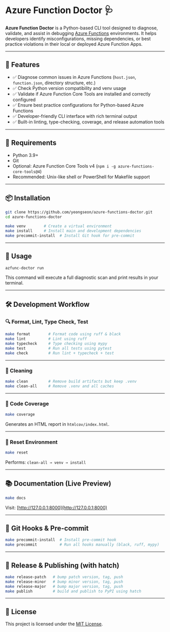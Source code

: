 # Azure Function Doctor 🩺

**Azure Function Doctor** is a Python-based CLI tool designed to diagnose, validate, and assist in debugging [Azure Functions](https://learn.microsoft.com/en-us/azure/azure-functions/) environments. It helps developers identify misconfigurations, missing dependencies, or best practice violations in their local or deployed Azure Function Apps.

---

## 🚀 Features

- ✅ Diagnose common issues in Azure Functions (`host.json`, `function.json`, directory structure, etc.)
- ✅ Check Python version compatibility and venv usage
- ✅ Validate if Azure Function Core Tools are installed and correctly configured
- ✅ Ensure best practice configurations for Python-based Azure Functions
- ✅ Developer-friendly CLI interface with rich terminal output
- ✅ Built-in linting, type-checking, coverage, and release automation tools

---

## 🧰 Requirements

- Python 3.9+
- Git
- Optional: Azure Function Core Tools v4 (`npm i -g azure-functions-core-tools@4`)
- Recommended: Unix-like shell or PowerShell for Makefile support

---

## 📦 Installation

```bash
git clone https://github.com/yeongseon/azure-functions-doctor.git
cd azure-functions-doctor

make venv        # Create a virtual environment
make install     # Install main and development dependencies
make precommit-install  # Install Git hook for pre-commit
```

---

## 🧪 Usage

```bash
azfunc-doctor run
```

This command will execute a full diagnostic scan and print results in your terminal.

---

## 🛠 Development Workflow

### 🔍 Format, Lint, Type Check, Test

```bash
make format        # Format code using ruff & black
make lint          # Lint using ruff
make typecheck     # Type checking using mypy
make test          # Run all tests using pytest
make check         # Run lint + typecheck + test
```

---

### 🧼 Cleaning

```bash
make clean         # Remove build artifacts but keep .venv
make clean-all     # Remove .venv and all caches
```

---

### 🧪 Code Coverage

```bash
make coverage
```

Generates an HTML report in `htmlcov/index.html`.

---

### 🔁 Reset Environment

```bash
make reset
```

Performs: `clean-all → venv → install`

---

## 📚 Documentation (Live Preview)

```bash
make docs
```

Visit: [http://127.0.0.1:8000](http://127.0.0.1:8000)

---

## 🧹 Git Hooks & Pre-commit

```bash
make precommit-install  # Install pre-commit hook
make precommit          # Run all hooks manually (black, ruff, mypy)
```

---

## 🚀 Release & Publishing (with hatch)

```bash
make release-patch   # bump patch version, tag, push
make release-minor   # bump minor version, tag, push
make release-major   # bump major version, tag, push
make publish         # build and publish to PyPI using hatch
```

---

## 📄 License

This project is licensed under the [MIT License](LICENSE).
